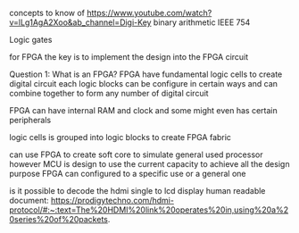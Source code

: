 concepts to know of
https://www.youtube.com/watch?v=lLg1AgA2Xoo&ab_channel=Digi-Key	
binary arithmetic
	IEEE 754
	
Logic gates

for FPGA the key is to implement the design into the FPGA circuit

Question 1:
What is an FPGA?
FPGA have fundamental logic cells to create digital circuit
each logic blocks can be configure in certain ways
and can combine together to form any number of digital circuit

FPGA can have internal RAM and clock
and some might even has certain peripherals 

logic cells is grouped into logic blocks to create FPGA fabric

can use FPGA to create soft core to simulate general used processor
however MCU is design to use the current capacity to achieve all the design purpose
FPGA can configured to a specific use or a general one

is it possible to decode the hdmi single to lcd display human readable
document: https://prodigytechno.com/hdmi-protocol/#:~:text=The%20HDMI%20link%20operates%20in,using%20a%20series%20of%20packets.	